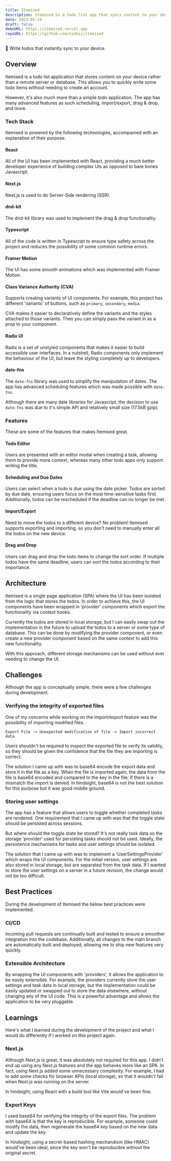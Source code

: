 ```yaml
---
title: Itemised
description: Itemised is a todo list app that syncs content to your device.
date: 2023-05-14
draft: false
demoURL: https://itemised.vercel.app
repoURL: https://github.com/nsehic/itemised
---
```


🚀 Write todos that instantly sync to your device.

## Overview
Itemised is a todo list application that stores content on your device rather than a remote server or database. This allows you to quickly write some todo items without needing to create an account.

However, it's also much more than a simple todo application. The app has many advanced features as such scheduling, import/export, drag & drop, and more.

### Tech Stack
Itemised is powered by the following technologies, accompanied with an explanation of their purpose.

#### React
All of the UI has been implemented with React, providing a much better developer experience of building complex UIs as opposed to bare bones Javascript.

#### Next.js
Next.js is used to do Server-Side rendering (SSR).

#### dnd-kit
The dnd-kit library was used to implement the drag & drop functionality.

#### Typescript
All of the code is written in Typescript to ensure type safety across the project and reduces the possibility of some common runtime errors.

#### Framer Motion
The UI has some smooth animations which was implemented with Framer Motion.

#### Class Variance Authority (CVA)
Supports creating variants of UI components. For example, this project has different 'variants' of buttons, such as `primary`, `secondary`, `media`.

CVA makes it easier to declaratively define the variants and the styles attached to those variants. Then you can simply pass the variant in as a prop to your component.

#### Radix UI
Radix is a set of unstyled components that makes it easier to build accessible user interfaces. In a nutshell, Radix components only implement the behaviour of the UI, but leave the styling completely up to developers.

#### date-fns
The `date-fns` library was used to simplify the manipulation of dates. The app has advanced scheduling features which was made possible with `date-fns`.

Although there are many date libraries for Javascript, the decision to use `date-fns` was due to it's simple API and relatively small size (17.5kB gzip).

### Features
These are some of the features that makes Itemised great.

#### Todo Editor
Users are presented with an editor modal when creating a task, allowing them to provide more context, whereas many other todo apps only support writing the title.

#### Scheduling and Due Dates
Users can select when a todo is due using the date picker. Todos are sorted by due date, ensuring users focus on the most time-sensitive tasks first. Additionally, todos can be rescheduled if the deadline can no longer be met.

#### Import/Export
Need to move the todos to a different device? No problem! Itemised supports exporting and importing, so you don't need to manually enter all the todos on the new device.

#### Drag and Drop
Users can drag and drop the todo items to change the sort order. If multiple todos have the same deadline, users can sort the todos according to their importance.

## Architecture
Itemised is a single page application (SPA) where the UI has been isolated from the logic that stores the todos. In order to achieve this, the UI components have been wrapped in 'provider' components which export the functionality via context hooks.

Currently the todos are stored in local storage, but I can easily swap out the implementation in the future to upload the todos to a server or some type of database. This can be done by modifying the provider component, or even create a new provider component based on the same context to add this new functionality.

With this approach, different storage mechanisms can be used without ever needing to change the UI.

## Challenges
Although the app is conceptually simple, there were a few challenges during development.

### Verifying the integrity of exported files
One of my concerns while working on the import/export feature was the possibility of importing modified files.
```
Export File -> Unexpected modification of file -> Import incorrect data
```
Users shouldn't be required to inspect the exported file to verify its validity, so they should be given the confidence that the file they are importing is correct.

The solution I came up with was to base64 encode the export data and store it in the file as a key. When the file is imported again, the data from the file is base64 encoded and compared to the key in the file; if there is a mismatch the import is denied.
In hindsight, base64 is not the best solution for this purpose but it was good middle ground.
### Storing user settings
The app has a feature that allows users to toggle whether completed tasks are rendered. One requirement that I came up with was that the toggle state should be persisted across sessions.

But where should the toggle state be stored? It's not really task data so the storage 'provider' used for persisting tasks should not be used. Ideally, the persistence mechanisms for tasks and user settings should be isolated.

The solution that I came up with was to implement a 'UserSettingsProvider' which wraps the UI components. For the initial version, user settings are also stored in local storage, but are separated from the task data.
If I wanted to store the user settings on a server in a future revision, the change would not be too difficult.

## Best Practices
During the development of Itemised the below best practices were implemented.

### CI/CD
Incoming pull requests are continually built and tested to ensure a smoother integration into the codebase. Additionally, all changes to the main branch are automatically built and deployed, allowing me to ship new features very quickly.

### Extensible Architecture
By wrapping the UI components with 'providers', it allows the application to be easily extensible. For example, the providers currently store the user settings and task data in local storage, but the implementation could be easily updated or swapped out to store the data elsewhere, without changing any of the UI code.
This is a powerful advantage and allows the application to be very pluggable.

## Learnings
Here's what I learned during the development of the project and what I would do differently if I worked on this project again.
### Next.js
Although Next.js is great, it was absolutely not required for this app. I didn't end up using any Next.js features and the app behaves more like an SPA.
In fact, using Next.js added some unnecessary complexity. For example, I had to add some checks for browser APIs (local storage), so that it wouldn't fail when Next.js was running on the server.

In hindsight, using React with a build tool like Vite would've been fine.

### Export Keys
I used base64 for verifying the integrity of the export files. The problem with base64 is that the key is reproducible. For example, someone could modify the data, then regenerate the base64 key based on the new data and update the key.

In hindsight, using a secret-based hashing mechandism (like HMAC) would've been ideal, since the key won't be reproducible without the original secret.
